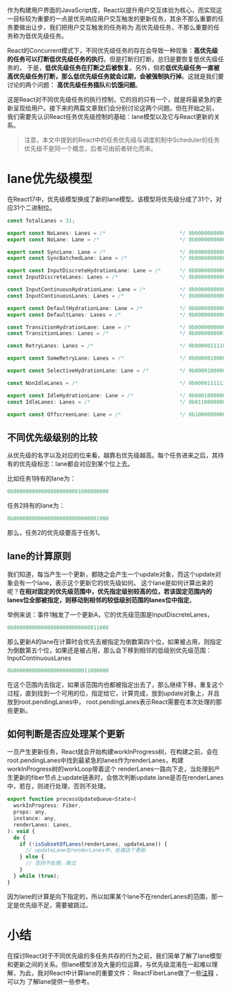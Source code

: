作为构建用户界面的JavaScript库，React以提升用户交互体验为核心，而实现这一目标较为重要的一点是优先响应用户交互触发的更新任务，其余不那么重要的任务要做出让步，我们把用户交互触发的任务称为
高优先级任务，不那么重要的任务称为低优先级任务。

React的Concurrent模式下，不同优先级任务的存在会导致一种现象：**高优先级的任务可以打断低优先级任务的执行**。但是打断归打断，总归是要恢复低优先级任务的，
于是，**低优先级任务在打断之后被恢复**。另外，倘若**低优先级任务一直被高优先级任务打断，那么低优先级任务就会过期，会被强制执行掉**。这就是我们要讨论的两个问题：
**高优先级任务插队**和**饥饿问题**。

这是React对不同优先级任务的执行控制，它的目的只有一个，就是将最紧急的更新呈现给用户。接下来的两篇文章我们会分别讨论这两个问题。但在开始之前，
我们需要先认识React任务优先级控制的基础：lane模型以及它与React更新的关系。

> 注意，本文中提到的React中的任务优先级与调度机制中Scheduler的任务优先级不是同一个概念，后者可由前者转化而来。

# lane优先级模型
在React17中，优先级模型换成了新的lane模型。该模型将优先级分成了31个，对应31个二进制位。
```javascript
const TotalLanes = 31;

export const NoLanes: Lanes = /*                        */ 0b0000000000000000000000000000000;
export const NoLane: Lane = /*                          */ 0b0000000000000000000000000000000;

export const SyncLane: Lane = /*                        */ 0b0000000000000000000000000000001;
export const SyncBatchedLane: Lane = /*                 */ 0b0000000000000000000000000000010;

export const InputDiscreteHydrationLane: Lane = /*      */ 0b0000000000000000000000000000100;
const InputDiscreteLanes: Lanes = /*                    */ 0b0000000000000000000000000011000;

const InputContinuousHydrationLane: Lane = /*           */ 0b0000000000000000000000000100000;
const InputContinuousLanes: Lanes = /*                  */ 0b0000000000000000000000011000000;

export const DefaultHydrationLane: Lane = /*            */ 0b0000000000000000000000100000000;
export const DefaultLanes: Lanes = /*                   */ 0b0000000000000000000111000000000;

const TransitionHydrationLane: Lane = /*                */ 0b0000000000000000001000000000000;
const TransitionLanes: Lanes = /*                       */ 0b0000000001111111110000000000000;

const RetryLanes: Lanes = /*                            */ 0b0000011110000000000000000000000;

export const SomeRetryLane: Lanes = /*                  */ 0b0000010000000000000000000000000;

export const SelectiveHydrationLane: Lane = /*          */ 0b0000100000000000000000000000000;

const NonIdleLanes = /*                                 */ 0b0000111111111111111111111111111;

export const IdleHydrationLane: Lane = /*               */ 0b0001000000000000000000000000000;
const IdleLanes: Lanes = /*                             */ 0b0110000000000000000000000000000;

export const OffscreenLane: Lane = /*                   */ 0b1000000000000000000000000000000;

```

## 不同优先级级别的比较
从优先级的名字以及对应的位来看，越靠右优先级越高。每个任务进来之后，其持有的优先级标志：lane都会对应到某个位上去。

比如任务1持有的lane为：
```javascript
0b0000000000000000000001000000000
```
任务2持有的lane为：
```javascript
0b0000000000000000000000000001000
```
那么，任务2的优先级要高于任务1。

## lane的计算原则
我们知道，每当产生一个更新，都随之会产生一个update对象，而这个update对象会有一个lane，表示这个更新它的优先级如何。
这个lane是如何计算出来的呢？**在相对固定的优先级范围中，优先指定级别较高的位，若该固定范围内的lanes位全部被指定，则移动到相邻的较低级别范围的lanes位中指定**。

举例来说：事件1触发了一个更新A，它的优先级范围是InputDiscreteLanes，
```javascript
0b0000000000000000000000000011000
```

那么更新A的lane在计算时会优先去被指定为倒数第四个位，如果被占用，则指定为倒数第五个位，如果还是被占用，那么会下移到相邻的低级别优先级范围：InputContinuousLanes
```javascript
0b0000000000000000000000011000000
```
在这个范围内去指定，如果该范围内也都被指定出去了，那么继续下移，重复这个过程，直到找到一个可用的位，指定给它，计算完成，放到update对象上，并且放到root.pendingLanes中，
root.pendingLanes表示React需要在本次处理的那些更新。

## 如何判断是否应处理某个更新
一旦产生更新任务，React就会开始构建workInProgress树，在构建之前，会在root.pendingLanes中找到最紧急的lanes作为renderLanes，构建workInProgress树的workLoop带着这个
renderLanes一路向下走，当处理到产生更新的fiber节点上update链表时，会依次判断update.lane是否在renderLanes中，若在，则进行处理，否则不处理。
```javascript
export function processUpdateQueue<State>(
  workInProgress: Fiber,
  props: any,
  instance: any,
  renderLanes: Lanes,
): void {
  do {
    if (!isSubsetOfLanes(renderLanes, updateLane)) {
      // updateLane在renderLanes中，处理这个更新
    } else {
      // 否则不处理，跳过
    }
  } while (true);
}
```
因为lane的计算是向下指定的，所以如果某个lane不在renderLanes的范围，那一定是优先级不足，需要被跳过。
# 小结
在探讨React对于不同优先级的多任务共存的行为之前，我们简单了解了lane模型和更新之间的关系。但lane模型涉及大量的位运算，与优先级混淆在一起难以理解，为此，我对React中计算lane的重要文件：
ReactFiberLane做了一些[注释](https://github.com/neroneroffy/react-source-code-debug/blob/master/src/react/v17/react-reconciler/src/ReactFiberLane.js) ，可以为
了解lane提供一些参考。
